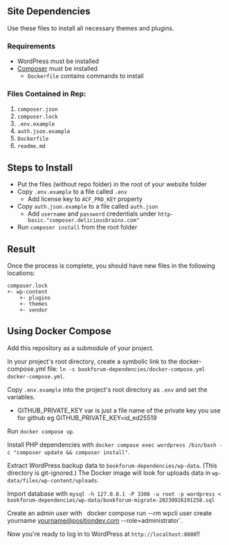 ## Site Dependencies
Use these files to install all necessary themes and plugins.

### Requirements
- WordPress must be installed
- [Composer](https://getcomposer.org/) must be installed
   - `Dockerfile` contains commands to install

### Files Contained in Rep:
1. `composer.json`
2. `composer.lock`
3. `.env.example`
4. `auth.json.example`
5. `Dockerfile`
6. `readme.md`

## Steps to Install
- Put the files (without repo folder) in the root of your website folder
- Copy `.env.example` to a file called `.env`
   - Add license key to `ACF_PRO_KEY` property
- Copy `auth.json.example` to a file called `auth.json`
   - Add `username` and `password` credentials under `http-basic."composer.deliciousbrains.com"`
- Run `composer install` from the root folder

## Result
Once the process is complete, you should have new files in the following locations:


```
composer.lock
+- wp-content
    +- plugins
    +- themes
    +- vendor
```

## Using Docker Compose

Add this repository as a submodule of your project.

In your project's root directory, create a symbolic link to the docker-compose.yml file: `ln -s bookforum-dependencies/docker-compose.yml docker-compose.yml`.

Copy `.env.example` into the project's root directory as `.env` and set the variables.
- GITHUB_PRIVATE_KEY var is just a file name of the private key you use for github eg GITHUB_PRIVATE_KEY=id_ed25519

Run `docker compose up`.

Install PHP dependencies with `docker compose exec wordpress /bin/bash -c "composer update && composer install"`.

Extract WordPress backup data to `bookforum-dependencies/wp-data`. (This directory is git-ignored.) The Docker image will look for uploads data in `wp-data/files/wp-content/uploads`.

Import database with `mysql -h 127.0.0.1 -P 3306 -u root -p wordpress < bookforum-dependencies/wp-data/bookforum-migrate-20230926191258.sql`

Create an admin user with `
`docker compose run --rm wpcli user create yourname yourname@positiondev.com --role=administrator`.

Now you're ready to log in to WordPress at `http://localhost:8080`!!
